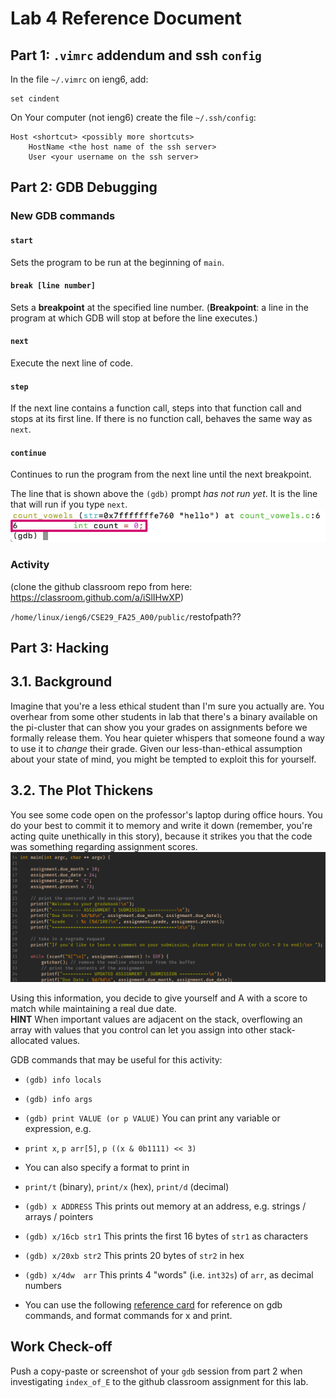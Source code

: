 # Lab 4 Reference Document


Part 1: `.vimrc` addendum and ssh `config`
--------------------------------

In the file `~/.vimrc` on ieng6, add:

```
set cindent
```

On Your computer (not ieng6) create the file `~/.ssh/config`:

```
Host <shortcut> <possibly more shortcuts>
    HostName <the host name of the ssh server>
    User <your username on the ssh server>

```

Part 2: GDB Debugging
--------------------------------

### New GDB commands
#### `start`

Sets the program to be run at the beginning of `main`.

#### `break [line number]`

Sets a **breakpoint** at the specified line number. (**Breakpoint**: a line in the program at which GDB will stop at before the line executes.)

#### `next`

Execute the next line of code.

#### `step`

If the next line contains a function call, steps into that function call and stops at its first line. If there is no function call, behaves the same way as `next`.

#### `continue`

Continues to run the program from the next line until the next breakpoint.

The line that is shown above the `(gdb)` prompt *has not run yet*. It is the line that will run if you type `next`.
![Screenshot of GDB](gdb_line.png)

### Activity

(clone the github classroom repo from here: <https://classroom.github.com/a/iSlIHwXP>)
 
`/home/linux/ieng6/CSE29_FA25_A00/public/`restofpath??


Part 3: Hacking
---------------------

## 3.1. Background

Imagine that you're a less ethical student than I'm sure you actually are. You
overhear from some other students in lab that there's a binary available on the
pi-cluster that can show you your grades on assignments before we formally
release them. You hear quieter whispers that someone found a way to use it to
_change_ their grade. Given our less-than-ethical assumption about your state
of mind, you might be tempted to exploit this for yourself.  

## 3.2. The Plot Thickens

You see some code open on the professor's laptop during office hours.  You do
your best to commit it to memory and write it down (remember, you're acting
quite unethically in this story), because it strikes you that the code was
something regarding assignment scores.  
![gradebook source code](../images/gradebook_src.png)

Using this information, you decide to give yourself and A with a score 
to match while maintaining a real due date.  
**HINT**
When important values are adjacent on the stack, overflowing an array with
values that you control can let you assign into other stack-allocated values.


GDB commands that may be useful for this activity:

-   `(gdb) info locals`

-   `(gdb) info args`

-   `(gdb) print VALUE (or p VALUE)` You can print any variable or expression, e.g.

-   `print x`, `p arr[5]`, `p ((x & 0b1111) << 3)`

-   You can also specify a format to print in

-   `print/t` (binary), `print/x` (hex), `print/d` (decimal)

-   `(gdb) x ADDRESS` This prints out memory at an address, e.g. strings / arrays / pointers

-   `(gdb) x/16cb str1` This prints the first 16 bytes of `str1` as characters

-   `(gdb) x/20xb str2` This prints 20 bytes of `str2` in hex

-   `(gdb) x/4dw  arr` This prints 4 "words" (i.e. `int32s`) of `arr`, as decimal numbers

-   You can use the following [reference card](https://darkdust.net/files/GDB%20Cheat%20Sheet.pdf) for reference on gdb commands, and format commands for x and print.

Work Check-off
--------------

Push a copy-paste or screenshot of your `gdb` session from part 2 when investigating `index_of_E` to the github classroom assignment for this lab.

